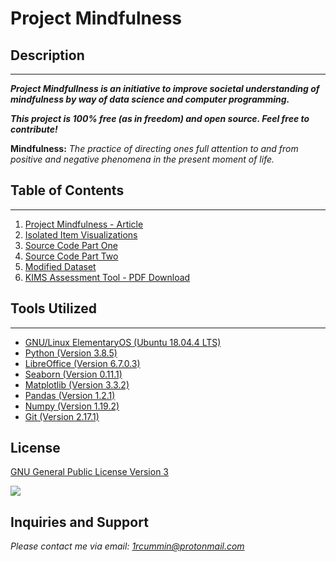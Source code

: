 # Project Mindfulness #
## Description ##
-----------------
***Project Mindfullness is an initiative to improve societal understanding of mindfulness by way of data science and computer programming.***

***This project is 100% free (as in freedom) and open source. Feel free to contribute!***


**Mindfulness:**
*The practice of directing ones full attention to and from positive and negative phenomena in the present moment of life.*


## Table of Contents ## 
-----------------------
1. [Project Mindfulness - Article](https://github.com/macrohumanity/Project-Mindfulness/blob/master/Project%20Mindfulness%20-%20Article.pdf)
2. [Isolated Item Visualizations](https://github.com/macrohumanity/Project-Mindfulness/blob/master/Item%20Visualizations.pdf)
3. [Source Code Part One](https://github.com/macrohumanity/Project-Mindfulness/blob/master/source/Source%20Code%20-%20Part%20One.pdf)
4. [Source Code Part Two](https://github.com/macrohumanity/Project-Mindfulness/blob/master/source/Source%20Code%20-%20Part%20Two.pdf)
5. [Modified Dataset](https://github.com/macrohumanity/Project-Mindfulness/blob/master/datasets/Modified%20Dataset.csv)
6. [KIMS Assessment Tool - PDF Download](http://ruthbaer.com/academics/KIMS.pdf)



## Tools Utilized ##
--------------------
* [GNU/Linux ElementaryOS (Ubuntu 18.04.4 LTS)](https://elementary.io/)
* [Python (Version 3.8.5)](https://www.python.org/)
* [LibreOffice (Version 6.7.0.3)](https://www.libreoffice.org/)
* [Seaborn (Version 0.11.1)](http://seaborn.pydata.org/)
* [Matplotlib (Version 3.3.2)](https://matplotlib.org/)
* [Pandas (Version 1.2.1)](https://pandas.pydata.org/)
* [Numpy (Version 1.19.2)](https://numpy.org/)
* [Git (Version 2.17.1)](https://git-scm.com/)



## License ##
[GNU General Public License Version 3](https://www.gnu.org/licenses/gpl-3.0.txt)

![](https://www.gnu.org/graphics/gplv3-with-text-136x68.png)



## Inquiries and Support ##
*Please contact me via email: 1rcummin@protonmail.com*
